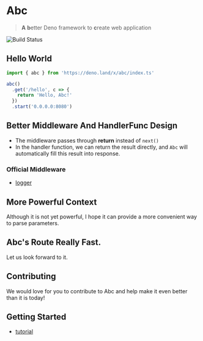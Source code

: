 # Abc

> **A** **b**etter Deno framework to **c**reate web application

![Build Status](https://api.travis-ci.org/zhmushan/abc.svg?branch=master)

## Hello World

```ts
import { abc } from 'https://deno.land/x/abc/index.ts'

abc()
  .get('/hello', c => {
    return 'Hello, Abc!'
  })
  .start('0.0.0.0:8080')
```

## Better Middleware And HandlerFunc Design

- The middleware passes through **return** instead of `next()`
- In the handler function, we can return the result directly, and `Abc` will automatically fill this result into response.

### Official Middleware
- [logger](https://github.com/zhmushan/abc_logger)

## More Powerful Context

Although it is not yet powerful, I hope it can provide a more convenient way to parse parameters.

## Abc's Route Really Fast.

Let us look forward to it.

## Contributing

We would love for you to contribute to Abc and help make it even better than it is today! 

## Getting Started

- [tutorial](https://github.com/zhmushan/abc/wiki)
